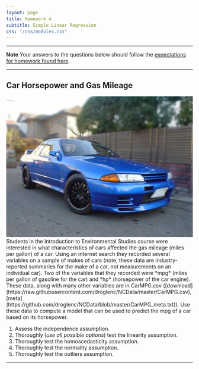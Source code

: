 ```yaml
---
layout: page
title: Homework 4
subtitle: Simple Linear Regression
css: "/css/modules.css"
---
```


----

<div class="alert alert-warning">
  <strong>Note</strong> Your answers to the questions below should follow the <a href="../../resources/hwformat" target="_blank">expectations for homework found here</a>.
</div>

----

## Car Horsepower and Gas Mileage
<img src="../zimgs/cars93.jpg" alt="1993 Car" class="img-right">
Students in the Introduction to Environmental Studies course were interested in what characteristics of cars affected the gas mileage (miles per gallon) of a car. Using an internet search they recorded several variables on a sample of makes of cars (note, these data are industry-reported summaries for the make of a car, not measurements on an individual car). Two of the variables that they recorded were *mpg* (miles per gallon of gasoline for the car) and *hp* (horsepower of the car engine). These data, along with many other variables are in CarMPG.csv ([download](https://raw.githubusercontent.com/droglenc/NCData/master/CarMPG.csv), [meta](https://github.com/droglenc/NCData/blob/master/CarMPG_meta.txt)).  Use these data to compute a model that can be used to predict the mpg of a car based on its horsepower.

1. Assess the independence assumption.
1. Thoroughly (*use all possible options*) test the linearity assumption.
1. Thoroughly test the homoscedasticity assumption.
1. Thoroughly test the normality assumption.
1. Thoroughly test the outliers assumption.

----
